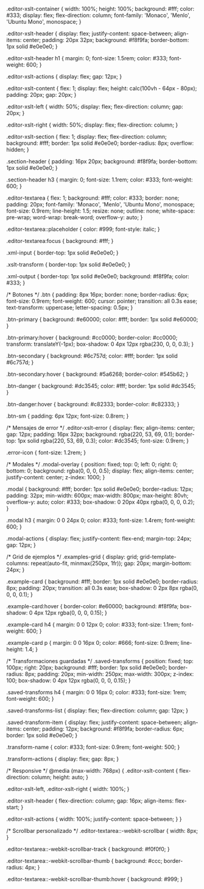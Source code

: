 .editor-xslt-container {
  width: 100%;
  height: 100%;
  background: #fff;
  color: #333;
  display: flex;
  flex-direction: column;
  font-family: 'Monaco', 'Menlo', 'Ubuntu Mono', monospace;
}

.editor-xslt-header {
  display: flex;
  justify-content: space-between;
  align-items: center;
  padding: 20px 32px;
  background: #f8f9fa;
  border-bottom: 1px solid #e0e0e0;
}

.editor-xslt-header h1 {
  margin: 0;
  font-size: 1.5rem;
  color: #333;
  font-weight: 600;
}

.editor-xslt-actions {
  display: flex;
  gap: 12px;
}

.editor-xslt-content {
  flex: 1;
  display: flex;
  height: calc(100vh - 64px - 80px);
  padding: 20px;
  gap: 20px;
}

.editor-xslt-left {
  width: 50%;
  display: flex;
  flex-direction: column;
  gap: 20px;
}

.editor-xslt-right {
  width: 50%;
  display: flex;
  flex-direction: column;
}

.editor-xslt-section {
  flex: 1;
  display: flex;
  flex-direction: column;
  background: #fff;
  border: 1px solid #e0e0e0;
  border-radius: 8px;
  overflow: hidden;
}

.section-header {
  padding: 16px 20px;
  background: #f8f9fa;
  border-bottom: 1px solid #e0e0e0;
}

.section-header h3 {
  margin: 0;
  font-size: 1.1rem;
  color: #333;
  font-weight: 600;
}

.editor-textarea {
  flex: 1;
  background: #fff;
  color: #333;
  border: none;
  padding: 20px;
  font-family: 'Monaco', 'Menlo', 'Ubuntu Mono', monospace;
  font-size: 0.9rem;
  line-height: 1.5;
  resize: none;
  outline: none;
  white-space: pre-wrap;
  word-wrap: break-word;
  overflow-y: auto;
}

.editor-textarea::placeholder {
  color: #999;
  font-style: italic;
}

.editor-textarea:focus {
  background: #fff;
}

.xml-input {
  border-top: 1px solid #e0e0e0;
}

.xslt-transform {
  border-top: 1px solid #e0e0e0;
}

.xml-output {
  border-top: 1px solid #e0e0e0;
  background: #f8f9fa;
  color: #333;
}

/* Botones */
.btn {
  padding: 8px 16px;
  border: none;
  border-radius: 6px;
  font-size: 0.9rem;
  font-weight: 600;
  cursor: pointer;
  transition: all 0.3s ease;
  text-transform: uppercase;
  letter-spacing: 0.5px;
}

.btn-primary {
  background: #e60000;
  color: #fff;
  border: 1px solid #e60000;
}

.btn-primary:hover {
  background: #cc0000;
  border-color: #cc0000;
  transform: translateY(-1px);
  box-shadow: 0 4px 12px rgba(230, 0, 0, 0.3);
}

.btn-secondary {
  background: #6c757d;
  color: #fff;
  border: 1px solid #6c757d;
}

.btn-secondary:hover {
  background: #5a6268;
  border-color: #545b62;
}

.btn-danger {
  background: #dc3545;
  color: #fff;
  border: 1px solid #dc3545;
}

.btn-danger:hover {
  background: #c82333;
  border-color: #c82333;
}

.btn-sm {
  padding: 6px 12px;
  font-size: 0.8rem;
}

/* Mensajes de error */
.editor-xslt-error {
  display: flex;
  align-items: center;
  gap: 12px;
  padding: 16px 32px;
  background: rgba(220, 53, 69, 0.1);
  border-top: 1px solid rgba(220, 53, 69, 0.3);
  color: #dc3545;
  font-size: 0.9rem;
}

.error-icon {
  font-size: 1.2rem;
}

/* Modales */
.modal-overlay {
  position: fixed;
  top: 0;
  left: 0;
  right: 0;
  bottom: 0;
  background: rgba(0, 0, 0, 0.5);
  display: flex;
  align-items: center;
  justify-content: center;
  z-index: 1000;
}

.modal {
  background: #fff;
  border: 1px solid #e0e0e0;
  border-radius: 12px;
  padding: 32px;
  min-width: 600px;
  max-width: 800px;
  max-height: 80vh;
  overflow-y: auto;
  color: #333;
  box-shadow: 0 20px 40px rgba(0, 0, 0, 0.2);
}

.modal h3 {
  margin: 0 0 24px 0;
  color: #333;
  font-size: 1.4rem;
  font-weight: 600;
}

.modal-actions {
  display: flex;
  justify-content: flex-end;
  margin-top: 24px;
  gap: 12px;
}

/* Grid de ejemplos */
.examples-grid {
  display: grid;
  grid-template-columns: repeat(auto-fit, minmax(250px, 1fr));
  gap: 20px;
  margin-bottom: 24px;
}

.example-card {
  background: #fff;
  border: 1px solid #e0e0e0;
  border-radius: 8px;
  padding: 20px;
  transition: all 0.3s ease;
  box-shadow: 0 2px 8px rgba(0, 0, 0, 0.1);
}

.example-card:hover {
  border-color: #e60000;
  background: #f8f9fa;
  box-shadow: 0 4px 12px rgba(0, 0, 0, 0.15);
}

.example-card h4 {
  margin: 0 0 12px 0;
  color: #333;
  font-size: 1.1rem;
  font-weight: 600;
}

.example-card p {
  margin: 0 0 16px 0;
  color: #666;
  font-size: 0.9rem;
  line-height: 1.4;
}

/* Transformaciones guardadas */
.saved-transforms {
  position: fixed;
  top: 100px;
  right: 20px;
  background: #fff;
  border: 1px solid #e0e0e0;
  border-radius: 8px;
  padding: 20px;
  min-width: 250px;
  max-width: 300px;
  z-index: 100;
  box-shadow: 0 4px 12px rgba(0, 0, 0, 0.15);
}

.saved-transforms h4 {
  margin: 0 0 16px 0;
  color: #333;
  font-size: 1rem;
  font-weight: 600;
}

.saved-transforms-list {
  display: flex;
  flex-direction: column;
  gap: 12px;
}

.saved-transform-item {
  display: flex;
  justify-content: space-between;
  align-items: center;
  padding: 12px;
  background: #f8f9fa;
  border-radius: 6px;
  border: 1px solid #e0e0e0;
}

.transform-name {
  color: #333;
  font-size: 0.9rem;
  font-weight: 500;
}

.transform-actions {
  display: flex;
  gap: 8px;
}

/* Responsive */
@media (max-width: 768px) {
  .editor-xslt-content {
    flex-direction: column;
    height: auto;
  }
  
  .editor-xslt-left,
  .editor-xslt-right {
    width: 100%;
  }
  
  .editor-xslt-header {
    flex-direction: column;
    gap: 16px;
    align-items: flex-start;
  }
  
  .editor-xslt-actions {
    width: 100%;
    justify-content: space-between;
  }
}

/* Scrollbar personalizado */
.editor-textarea::-webkit-scrollbar {
  width: 8px;
}

.editor-textarea::-webkit-scrollbar-track {
  background: #f0f0f0;
}

.editor-textarea::-webkit-scrollbar-thumb {
  background: #ccc;
  border-radius: 4px;
}

.editor-textarea::-webkit-scrollbar-thumb:hover {
  background: #999;
} 
